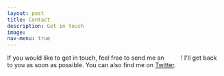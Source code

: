 ```yaml
---
layout: post
title: Contact
description: Get in touch
image:
nav-menu: true
---
```


If you would like to get in touch, feel free to send me an <a href="mailto:james@jamesgarland.net?" style="color:#ffffff">email</a>! I'll get back to you as soon as possible. You can also find me on <a href="https://twitter.com/JamesDoesAstro">Twitter</a>.
